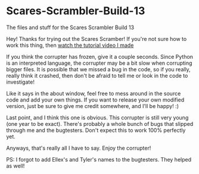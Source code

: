 # Scares-Scrambler-Build-13
The files and stuff for the Scares Scrambler Build 13


Hey! Thanks for trying out the Scares Scramber! If you're not sure how to work this thing,
then [watch the tutorial video I made](https://www.youtube.com/watch?v=MOQykOsMeEU)

If you think the corrupter has frozen, give it a couple seconds. Since Python is an interpreted
language, the corrupter may be a bit slow when corrupting bigger files. It is possible that we
missed a bug in the code, so if you really, really think it crashed, then don't be afraid to tell
me or look in the code to investigate!

Like it says in the about window, feel free to mess around in the source code and add your own
things. If you want to release your own modified version, just be sure to give me credit somewhere,
and I'll be happy! :)

Last point, and I think this one is obvious. This corrupter is still very young (one year to be exact).
There's probably a whole bunch of bugs that slipped through me and the bugtesters. Don't expect this to
work 100% perfectly yet.

Anyways, that's really all I have to say. Enjoy the corrupter!

PS: I forgot to add Ellex's and Tyler's names to the bugtesters. They helped as well!
